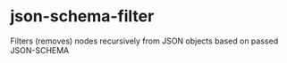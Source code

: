 # json-schema-filter
Filters (removes) nodes recursively from JSON objects based on passed JSON-SCHEMA
